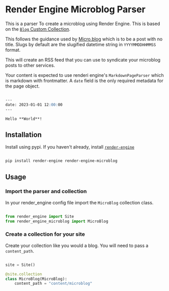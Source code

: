 # Render Engine Microblog Parser

This is a parser To create a microblog using Render Engine. This is based on the [`Blog` Custom Collection](https://github.com/kjaymiller/render_engine/blob/main/src/render_engine/blog.py).

This follows the guidance used by [Micro.blog](https://micro.blog) which is to be a post with no title. Slugs by default are the slugified datetime string in `YYYYMMDDHHMMSS` format.

This will create an RSS feed that you can use to syndicate your microblog posts to other services.

Your content is expected to use renderi engine's `MarkdownPageParser` which is markdown with frontmatter. A `date` field is the only required metadata for the page object.

```markdown

---
date: 2023-01-01 12:00:00
---

Hello **World**! 
```

## Installation

Install using pypi. If you haven't already, install [`render-engine`](https://pypi.org/project/render-engine/)

```bash

pip install render-engine render-engine-microblog

```

## Usage

### Import the parser and collection

In your render_engine config file import the `MicroBlog` collection class.

```python

from render_engine import Site
from render_engine_microblog import MicroBlog

```

### Create a collection for your site

Create your collection like you would a blog. You will need to pass a `content_path`.

```python

site = Site()

@site.collection
class MicroBlog(MicroBlog):
    content_path = "content/microblog"

```
